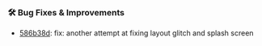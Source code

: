 

### 🛠️ Bug Fixes & Improvements
* [586b38d](https://github.com/RyanYuuki/BethanyHigh/commit/586b38d): fix: another attempt at fixing layout glitch and splash screen

